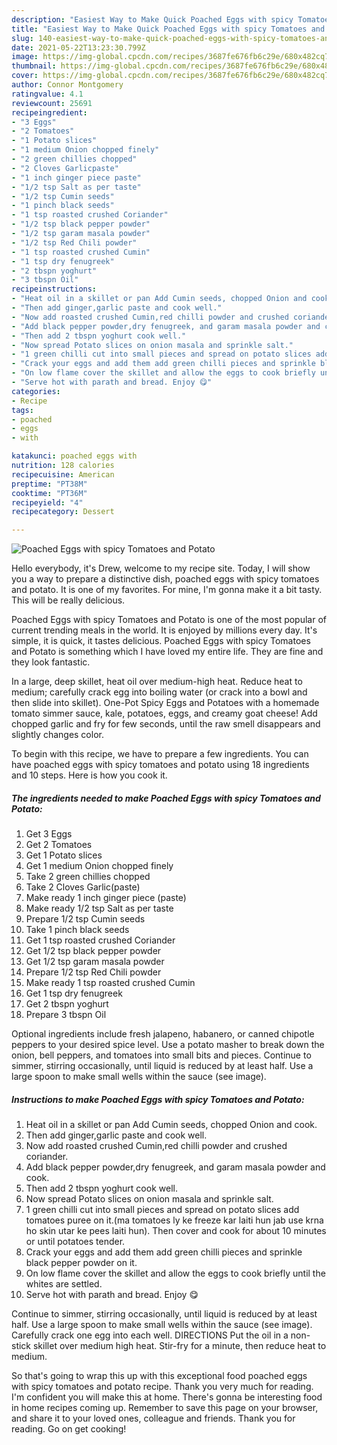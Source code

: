 ```yaml
---
description: "Easiest Way to Make Quick Poached Eggs with spicy Tomatoes and Potato"
title: "Easiest Way to Make Quick Poached Eggs with spicy Tomatoes and Potato"
slug: 140-easiest-way-to-make-quick-poached-eggs-with-spicy-tomatoes-and-potato
date: 2021-05-22T13:23:30.799Z
image: https://img-global.cpcdn.com/recipes/3687fe676fb6c29e/680x482cq70/poached-eggs-with-spicy-tomatoes-and-potato-recipe-main-photo.jpg
thumbnail: https://img-global.cpcdn.com/recipes/3687fe676fb6c29e/680x482cq70/poached-eggs-with-spicy-tomatoes-and-potato-recipe-main-photo.jpg
cover: https://img-global.cpcdn.com/recipes/3687fe676fb6c29e/680x482cq70/poached-eggs-with-spicy-tomatoes-and-potato-recipe-main-photo.jpg
author: Connor Montgomery
ratingvalue: 4.1
reviewcount: 25691
recipeingredient:
- "3 Eggs"
- "2 Tomatoes"
- "1 Potato slices"
- "1 medium Onion chopped finely"
- "2 green chillies chopped"
- "2 Cloves Garlicpaste"
- "1 inch ginger piece paste"
- "1/2 tsp Salt as per taste"
- "1/2 tsp Cumin seeds"
- "1 pinch black seeds"
- "1 tsp roasted crushed Coriander"
- "1/2 tsp black pepper powder"
- "1/2 tsp garam masala powder"
- "1/2 tsp Red Chili powder"
- "1 tsp roasted crushed Cumin"
- "1 tsp dry fenugreek"
- "2 tbspn yoghurt"
- "3 tbspn Oil"
recipeinstructions:
- "Heat oil in a skillet or pan Add Cumin seeds, chopped Onion and cook."
- "Then add ginger,garlic paste and cook well."
- "Now add roasted crushed Cumin,red chilli powder and crushed coriander."
- "Add black pepper powder,dry fenugreek, and garam masala powder and cook."
- "Then add 2 tbspn yoghurt cook well."
- "Now spread Potato slices on onion masala and sprinkle salt."
- "1 green chilli cut into small pieces and spread on potato slices add tomatoes puree on it.(ma tomatoes ly ke freeze kar laiti hun jab use krna ho skin utar ke pees laiti hun). Then cover and cook for about 10 minutes or until potatoes tender."
- "Crack your eggs and add them add green chilli pieces and sprinkle black pepper powder on it."
- "On low flame cover the skillet and allow the eggs to cook briefly until the whites are settled."
- "Serve hot with parath and bread. Enjoy 😋"
categories:
- Recipe
tags:
- poached
- eggs
- with

katakunci: poached eggs with 
nutrition: 128 calories
recipecuisine: American
preptime: "PT38M"
cooktime: "PT36M"
recipeyield: "4"
recipecategory: Dessert

---
```



![Poached Eggs with spicy Tomatoes and Potato](https://img-global.cpcdn.com/recipes/3687fe676fb6c29e/680x482cq70/poached-eggs-with-spicy-tomatoes-and-potato-recipe-main-photo.jpg)

Hello everybody, it's Drew, welcome to my recipe site. Today, I will show you a way to prepare a distinctive dish, poached eggs with spicy tomatoes and potato. It is one of my favorites. For mine, I'm gonna make it a bit tasty. This will be really delicious.

Poached Eggs with spicy Tomatoes and Potato is one of the most popular of current trending meals in the world. It is enjoyed by millions every day. It's simple, it is quick, it tastes delicious. Poached Eggs with spicy Tomatoes and Potato is something which I have loved my entire life. They are fine and they look fantastic.

In a large, deep skillet, heat oil over medium-high heat. Reduce heat to medium; carefully crack egg into boiling water (or crack into a bowl and then slide into skillet). One-Pot Spicy Eggs and Potatoes with a homemade tomato simmer sauce, kale, potatoes, eggs, and creamy goat cheese! Add chopped garlic and fry for few seconds, until the raw smell disappears and slightly changes color.


To begin with this recipe, we have to prepare a few ingredients. You can have poached eggs with spicy tomatoes and potato using 18 ingredients and 10 steps. Here is how you cook it.

<!--inarticleads1-->

##### The ingredients needed to make Poached Eggs with spicy Tomatoes and Potato:

1. Get 3 Eggs
1. Get 2 Tomatoes
1. Get 1 Potato slices
1. Get 1 medium Onion chopped finely
1. Take 2 green chillies chopped
1. Take 2 Cloves Garlic(paste)
1. Make ready 1 inch ginger piece (paste)
1. Make ready 1/2 tsp Salt as per taste
1. Prepare 1/2 tsp Cumin seeds
1. Take 1 pinch black seeds
1. Get 1 tsp roasted crushed Coriander
1. Get 1/2 tsp black pepper powder
1. Get 1/2 tsp garam masala powder
1. Prepare 1/2 tsp Red Chili powder
1. Make ready 1 tsp roasted crushed Cumin
1. Get 1 tsp dry fenugreek
1. Get 2 tbspn yoghurt
1. Prepare 3 tbspn Oil


Optional ingredients include fresh jalapeno, habanero, or canned chipotle peppers to your desired spice level. Use a potato masher to break down the onion, bell peppers, and tomatoes into small bits and pieces. Continue to simmer, stirring occasionally, until liquid is reduced by at least half. Use a large spoon to make small wells within the sauce (see image). 

<!--inarticleads2-->

##### Instructions to make Poached Eggs with spicy Tomatoes and Potato:

1. Heat oil in a skillet or pan Add Cumin seeds, chopped Onion and cook.
1. Then add ginger,garlic paste and cook well.
1. Now add roasted crushed Cumin,red chilli powder and crushed coriander.
1. Add black pepper powder,dry fenugreek, and garam masala powder and cook.
1. Then add 2 tbspn yoghurt cook well.
1. Now spread Potato slices on onion masala and sprinkle salt.
1. 1 green chilli cut into small pieces and spread on potato slices add tomatoes puree on it.(ma tomatoes ly ke freeze kar laiti hun jab use krna ho skin utar ke pees laiti hun). Then cover and cook for about 10 minutes or until potatoes tender.
1. Crack your eggs and add them add green chilli pieces and sprinkle black pepper powder on it.
1. On low flame cover the skillet and allow the eggs to cook briefly until the whites are settled.
1. Serve hot with parath and bread. Enjoy 😋


Continue to simmer, stirring occasionally, until liquid is reduced by at least half. Use a large spoon to make small wells within the sauce (see image). Carefully crack one egg into each well. DIRECTIONS Put the oil in a non-stick skillet over medium high heat. Stir-fry for a minute, then reduce heat to medium. 

So that's going to wrap this up with this exceptional food poached eggs with spicy tomatoes and potato recipe. Thank you very much for reading. I'm confident you will make this at home. There's gonna be interesting food in home recipes coming up. Remember to save this page on your browser, and share it to your loved ones, colleague and friends. Thank you for reading. Go on get cooking!
